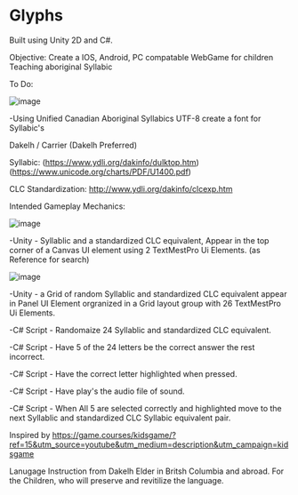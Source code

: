 # Glyphs

Built using Unity 2D and C#.


  Objective: Create a IOS, Android, PC compatable WebGame for children Teaching aboriginal Syllabic


To Do:


![image](https://user-images.githubusercontent.com/26759760/155913063-f5959846-8820-4a95-a9d3-944d64e1cb4f.png)

-Using Unified Canadian Aboriginal Syllabics UTF-8 create a font for Syllabic's 

  Dakelh / Carrier (Dakelh Preferred)

  Syllabic:
  (https://www.ydli.org/dakinfo/dulktop.htm) (https://www.unicode.org/charts/PDF/U1400.pdf)

  CLC Standardization:
  http://www.ydli.org/dakinfo/clcexp.htm


Intended Gameplay Mechanics:

   ![image](https://user-images.githubusercontent.com/26759760/155910729-f05e2c48-892a-4297-a210-d49b689f8554.png)

  -Unity - Syllablic and a standardized CLC equivalent, Appear in the top corner of a Canvas UI element using 2 TextMestPro Ui Elements.
  (as Reference for search)
  
  ![image](https://user-images.githubusercontent.com/26759760/155911589-6b2221b2-7bc6-4be0-8553-a8632fe21b73.png)

  
  -Unity - a Grid of random Syllablic and standardized CLC equivalent appear in Panel UI Element orgranized in a Grid layout group with 26 TextMestPro Ui Elements.
  
  
  
  -C# Script - Randomaize 24 Syllablic and standardized CLC equivalent. 
  
  -C# Script - Have 5 of the 24 letters be the correct answer the rest incorrect.

  -C# Script - Have the correct letter highlighted when pressed.
  
  -C# Script - Have play's the audio file of sound.

  -C# Script - When All 5 are selected correctly and highlighted move to the next Syllablic and standardized CLC Syllabic equivalent pair.
  


Inspired by https://game.courses/kidsgame/?ref=15&utm_source=youtube&utm_medium=description&utm_campaign=kidsgame

Lanugage Instruction from Dakelh Elder in Britsh Columbia and abroad.
For the Children, who will preserve and revitilize the language.
